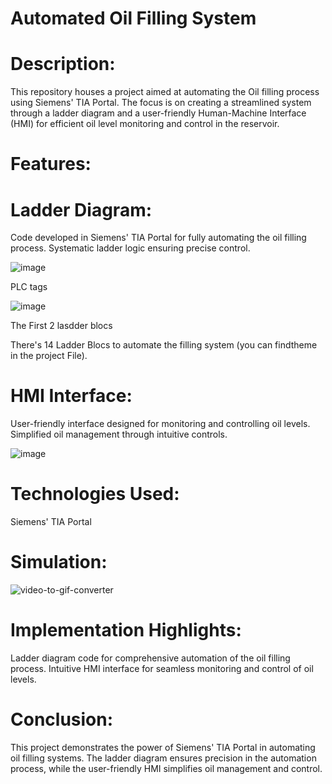 # Automated Oil Filling System

# Description:
This repository houses a project aimed at automating the Oil filling process using Siemens' TIA Portal. The focus is on creating a streamlined system through a ladder diagram and a user-friendly Human-Machine Interface (HMI) for efficient oil level monitoring and control in the reservoir.

# Features:
# Ladder Diagram:
Code developed in Siemens' TIA Portal for fully automating the oil filling process.
Systematic ladder logic ensuring precise control.

![image](https://github.com/IbrahimEssakine/water_Filling_Automation/assets/103626975/12a931a1-ecaf-441e-bf02-bbbd7b1ac059)

PLC tags

![image](https://github.com/IbrahimEssakine/water_Filling_Automation/assets/103626975/88b55e33-7907-45ec-bcd0-f2c4472bc555)

The First 2 lasdder blocs

There's 14 Ladder Blocs to automate the filling system (you can findtheme in the project File).

# HMI Interface:
User-friendly interface designed for monitoring and controlling oil levels.
Simplified oil management through intuitive controls.

![image](https://github.com/IbrahimEssakine/water_Filling_Automation/assets/103626975/9c0409ca-d6dd-48e6-ad75-7aabdc45df20)

# Technologies Used:
Siemens' TIA Portal

# Simulation:

![video-to-gif-converter](https://github.com/IbrahimEssakine/water_Filling_Automation/assets/103626975/4423bf1d-e7bd-4cfb-8d21-bc573cae87fa)

# Implementation Highlights:
Ladder diagram code for comprehensive automation of the oil filling process.
Intuitive HMI interface for seamless monitoring and control of oil levels.

# Conclusion:
This project demonstrates the power of Siemens' TIA Portal in automating oil filling systems. The ladder diagram ensures precision in the automation process, while the user-friendly HMI simplifies oil management and control.
